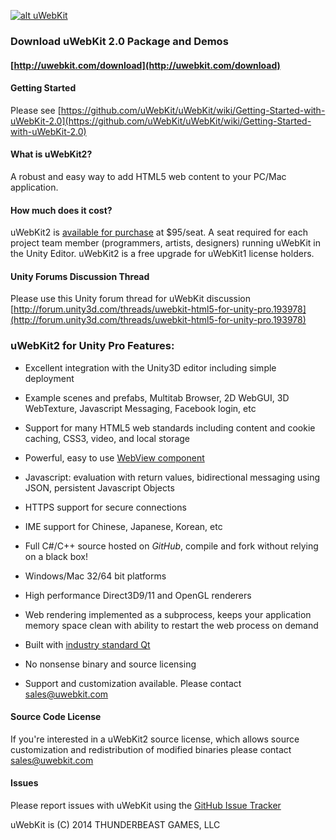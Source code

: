 [![alt uWebKit](http://uwebkit.com/wp-content/uploads/2014/08/uWebKit_FeaturesHeader4.jpg)](http://www.uwebkit.com)
### Download uWebKit 2.0 Package and Demos

#### [http://uwebkit.com/download](http://uwebkit.com/download)

#### Getting Started

Please see [https://github.com/uWebKit/uWebKit/wiki/Getting-Started-with-uWebKit-2.0](https://github.com/uWebKit/uWebKit/wiki/Getting-Started-with-uWebKit-2.0)

#### What is uWebKit2?

A robust and easy way to add HTML5 web content to your PC/Mac application.

#### How much does it cost?

uWebKit2 is [available for purchase](http://uwebkit.com/store) at $95/seat. A seat required for each project team member (programmers, artists, designers) running uWebKit in the Unity Editor.  uWebKit2 is a free upgrade for uWebKit1 license holders.

#### Unity Forums Discussion Thread

Please use this Unity forum thread for uWebKit discussion [http://forum.unity3d.com/threads/uwebkit-html5-for-unity-pro.193978](http://forum.unity3d.com/threads/uwebkit-html5-for-unity-pro.193978)

### uWebKit2 for Unity Pro Features:

+ Excellent integration with the Unity3D editor including simple deployment   

+ Example scenes and prefabs, Multitab Browser, 2D WebGUI, 3D WebTexture, Javascript Messaging, Facebook login, etc

+ Support for many HTML5 web standards including content and cookie caching, CSS3, video, and local storage

+ Powerful, easy to use [WebView component](https://github.com/uWebKit/uWebKit/blob/master/uWebKit/Assets/uWebKit/UWKWebView.cs)

+ Javascript: evaluation with return values, bidirectional messaging using JSON, persistent Javascript Objects

+ HTTPS support for secure connections

+ IME support for Chinese, Japanese, Korean, etc

+ Full C#/C++ source hosted on *GitHub*, compile and fork without relying on a black box!

+ Windows/Mac 32/64 bit platforms

+ High performance Direct3D9/11 and OpenGL renderers

+ Web rendering implemented as a subprocess, keeps your application memory space clean with ability to restart the web process on demand  

+ Built with [industry standard Qt](http://www.qt.io/qt-in-use)

+ No nonsense binary and source licensing

+ Support and customization available.  Please contact sales@uwebkit.com


#### Source Code License

If you're interested in a uWebKit2 source license, which allows source customization and redistribution of modified binaries please contact sales@uwebkit.com   

#### Issues

Please report issues with uWebKit using the [GitHub Issue Tracker](https://github.com/uWebKit/uWebKit/issues)

uWebKit is (C) 2014 THUNDERBEAST GAMES, LLC



